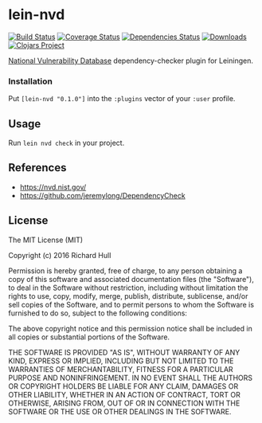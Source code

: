 # lein-nvd
[![Build Status](https://travis-ci.org/rm-hull/lein-nvd.svg?branch=master)](http://travis-ci.org/rm-hull/lein-nvd) [![Coverage Status](https://coveralls.io/repos/rm-hull/lein-nvd/badge.svg?branch=master)](https://coveralls.io/r/rm-hull/lein-nvd?branch=master) [![Dependencies Status](https://jarkeeper.com/rm-hull/lein-nvd/status.svg)](https://jarkeeper.com/rm-hull/lein-nvd) [![Downloads](https://jarkeeper.com/rm-hull/lein-nvd/downloads.svg)](https://jarkeeper.com/rm-hull/lein-nvd) [![Clojars Project](https://img.shields.io/clojars/v/lein-nvd.svg)](https://clojars.org/lein-nvd)

[National Vulnerability Database](https://nvd.nist.gov/) dependency-checker plugin for Leiningen.

### Installation

Put `[lein-nvd "0.1.0"]` into the `:plugins` vector of your `:user` profile.

## Usage

Run `lein nvd check` in your project.

## References

* https://nvd.nist.gov/
* https://github.com/jeremylong/DependencyCheck

## License

The MIT License (MIT)

Copyright (c) 2016 Richard Hull

Permission is hereby granted, free of charge, to any person obtaining a copy of
this software and associated documentation files (the "Software"), to deal in
the Software without restriction, including without limitation the rights to
use, copy, modify, merge, publish, distribute, sublicense, and/or sell copies of
the Software, and to permit persons to whom the Software is furnished to do so,
subject to the following conditions:

The above copyright notice and this permission notice shall be included in all
copies or substantial portions of the Software.

THE SOFTWARE IS PROVIDED "AS IS", WITHOUT WARRANTY OF ANY KIND, EXPRESS OR
IMPLIED, INCLUDING BUT NOT LIMITED TO THE WARRANTIES OF MERCHANTABILITY, FITNESS
FOR A PARTICULAR PURPOSE AND NONINFRINGEMENT. IN NO EVENT SHALL THE AUTHORS OR
COPYRIGHT HOLDERS BE LIABLE FOR ANY CLAIM, DAMAGES OR OTHER LIABILITY, WHETHER
IN AN ACTION OF CONTRACT, TORT OR OTHERWISE, ARISING FROM, OUT OF OR IN
CONNECTION WITH THE SOFTWARE OR THE USE OR OTHER DEALINGS IN THE SOFTWARE.
